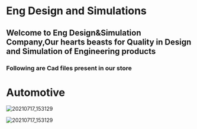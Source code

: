 # Eng Design and Simulations

## Welcome to Eng Design&Simulation Company,Our hearts beasts for Quality in Design and Simulation of Engineering products

### Following are Cad files present in our store
# Automotive
![20210717_153129](https://user-images.githubusercontent.com/86612097/126042145-740ec069-c0b3-4fd9-ac56-6253650ffa6a.gif)



![20210717_153129](https://user-images.githubusercontent.com/86612097/126042193-9690bd70-206b-45fa-820c-1996efd5fc0e.gif)

































